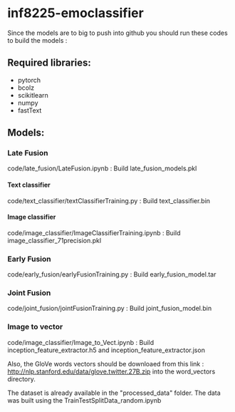 # inf8225-emoclassifier

Since the models are to big to push into github you should run these codes to build the models :

## Required libraries:
* pytorch
* bcolz
* scikitlearn
* numpy
* fastText

## Models:

### Late Fusion
code/late_fusion/LateFusion.ipynb : Build late_fusion_models.pkl

#### Text classifier
code/text_classifier/textClassifierTraining.py : Build text_classifier.bin

#### Image classifier
code/image_classifier/ImageClassifierTraining.ipynb : Build image_classifier_71precision.pkl

### Early Fusion
code/early_fusion/earlyFusionTraining.py : Build early_fusion_model.tar

### Joint Fusion
 code/joint_fusion/jointFusionTraining.py : Build joint_fusion_model.bin
 
### Image to vector
code/image_classifier/Image_to_Vect.ipynb : Build inception_feature_extractor.h5 and inception_feature_extractor.json 

Also, the GloVe words vectors should be downloaed from this link : http://nlp.stanford.edu/data/glove.twitter.27B.zip into the word_vectors directory.

The dataset is already available in the "processed_data" folder. The data was built using the TrainTestSplitData_random.ipynb

